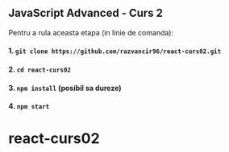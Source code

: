 ## JavaScript Advanced - Curs 2

Pentru a rula aceasta etapa (in linie de comanda):

#### 1. `git clone https://github.com/razvancir96/react-curs02.git`

#### 2. `cd react-curs02`

#### 3. `npm install` (posibil sa dureze)

#### 4. `npm start`


# react-curs02
